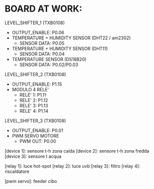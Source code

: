
# BOARD AT WORK:

LEVEL_SHIFTER_1 (TXB0108)
  - OUTPUT_ENABLE: P0.06
  - TEMPERATURE + HUMIDITY SENSOR (DHT22 / am2302)
    - SENSOR DATA: P0.05
  - TEMPERATURE + HUMIDITY SENSOR (DHT11)
    - SENSOR DATA: P0.04
  - TEMPERATURE SENSOR (DS18B20)
    - SENSOR DATA: P0.02/P0.03

LEVEL_SHIFTER_2 (TXB0108)
  - OUTPUT_ENABLE: P1.15
  - MODULO 4 RELE'
    - RELE' 1: P1.11
    - RELE' 2: P1.12
    - RELE' 3: P1.13
    - RELE' 4: P1.14

LEVEL_SHIFTER_3 (TXB0108)
  - OUTPUT_ENABLE: P0.01
  - PWM SERVO MOTORE
    - PWM OUT: P0.00




[device 1]: sensore t-h zona calda
[device 2]: sensore t-h zona fredda
[device 3]: sensore t acqua

[relay 1]: luce hot-spot
[relay 2]: luce uvb
[relay 3]: filtro
[relay 4]: riscaldatore

[pwm servo]: feeder cibo